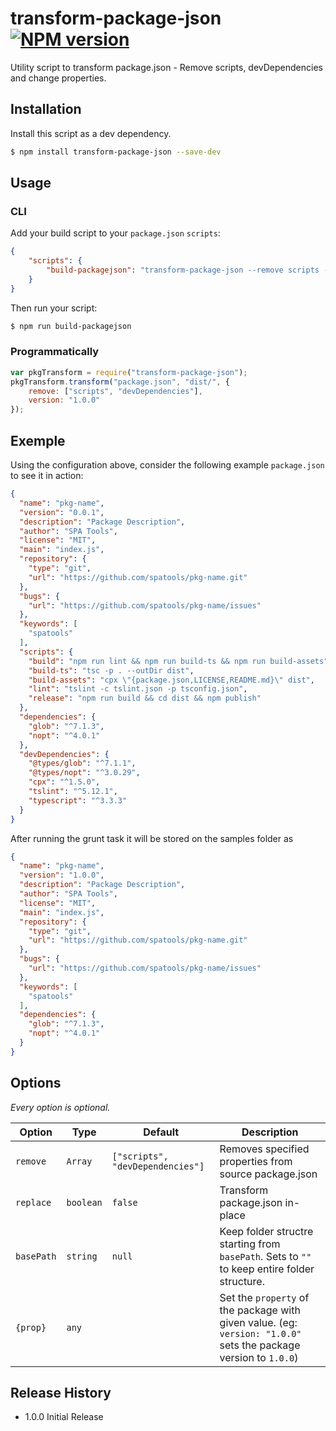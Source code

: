 # transform-package-json [![NPM version](https://badge.fury.io/js/transform-package-json.png)](http://badge.fury.io/js/transform-package-json)

Utility script to transform package.json - Remove scripts, devDependencies and change properties.

## Installation

Install this script as a dev dependency.

```bash
$ npm install transform-package-json --save-dev
```

## Usage

### CLI

Add your build script to your `package.json` `scripts`:

```json
{
    "scripts": {
        "build-packagejson": "transform-package-json --remove scripts --remove devDependencies --version 1.0.0 package.json dist/"
    }
}
```

Then run your script:

```bash
$ npm run build-packagejson
```

### Programmatically

```javascript
var pkgTransform = require("transform-package-json");
pkgTransform.transform("package.json", "dist/", {
    remove: ["scripts", "devDependencies"],
    version: "1.0.0"
});
```

## Exemple

Using the configuration above, consider the following example `package.json` to see it in action:

```json
{
  "name": "pkg-name",
  "version": "0.0.1",
  "description": "Package Description",
  "author": "SPA Tools",
  "license": "MIT",
  "main": "index.js",
  "repository": {
    "type": "git",
    "url": "https://github.com/spatools/pkg-name.git"
  },
  "bugs": {
    "url": "https://github.com/spatools/pkg-name/issues"
  },
  "keywords": [
    "spatools"
  ],
  "scripts": {
    "build": "npm run lint && npm run build-ts && npm run build-assets",
    "build-ts": "tsc -p . --outDir dist",
    "build-assets": "cpx \"{package.json,LICENSE,README.md}\" dist",
    "lint": "tslint -c tslint.json -p tsconfig.json",
    "release": "npm run build && cd dist && npm publish"
  },
  "dependencies": {
    "glob": "^7.1.3",
    "nopt": "^4.0.1"
  },
  "devDependencies": {
    "@types/glob": "^7.1.1",
    "@types/nopt": "^3.0.29",
    "cpx": "^1.5.0",
    "tslint": "^5.12.1",
    "typescript": "^3.3.3"
  }
}
```

After running the grunt task it will be stored on the samples folder as

```json
{
  "name": "pkg-name",
  "version": "1.0.0",
  "description": "Package Description",
  "author": "SPA Tools",
  "license": "MIT",
  "main": "index.js",
  "repository": {
    "type": "git",
    "url": "https://github.com/spatools/pkg-name.git"
  },
  "bugs": {
    "url": "https://github.com/spatools/pkg-name/issues"
  },
  "keywords": [
    "spatools"
  ],
  "dependencies": {
    "glob": "^7.1.3",
    "nopt": "^4.0.1"
  }
}
```

## Options

*Every option is optional.*

| Option | Type | Default | Description |
| --- | --- | --- | --- |
| `remove` | `Array` | `["scripts", "devDependencies"]` | Removes specified properties from source package.json |
| `replace` | `boolean` | `false` | Transform package.json in-place |
| `basePath` | `string` | `null` | Keep folder structre starting from `basePath`. Sets to `""` to keep entire folder structure. |
| `{prop}` | `any` |  | Set the `property` of the package with given value. (eg: `version: "1.0.0"` sets the package version to `1.0.0`) |


## Release History

* 1.0.0 Initial Release
